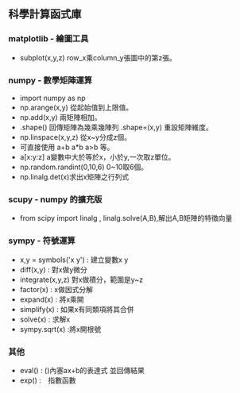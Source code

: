 ## 科學計算函式庫
### matplotlib - 繪圖工具
* subplot(x,y,z) row_x乘column_y張圖中的第z張。
### numpy - 數學矩陣運算
* import numpy as np
* np.arange(x,y) 從起始值到上限值。
* np.add(x,y) 兩矩陣相加。
* .shape() 回傳矩陣為幾乘幾陣列 .shape=(x,y) 重設矩陣維度。
* np.linspace(x,y,z) 從x~y分成z個。
* 可直接使用 a+b a*b a>b 等。
* a[x:y:z] a變數中大於等於x，小於y,一次取z單位。
* np.random.randint(0,10,6) 0~10取6個。
* np.linalg.det(x)求出x矩陣之行列式
### scupy - numpy 的擴充版
* from scipy import linalg , linalg.solve(A,B),解出A,B矩陣的特徵向量  
### sympy - 符號運算
* x,y = symbols('x y') : 建立變數x y  
* diff(x,y) : 對x做y微分
* integrate(x,y,z) 對x做積分，範圍是y~z  
* factor(x) : x做因式分解  
* expand(x) : 將x乘開  
* simplify(x) : 如果x有同類項將其合併  
* solve(x) : 求解x  
* sympy.sqrt(x) :將x開根號
### 其他
* eval() : ()內塞ax+b的表達式 並回傳結果  
* exp() :　指數函數  
